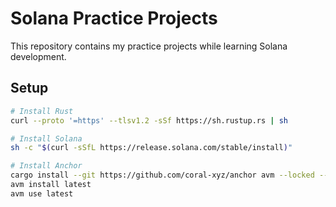 # Solana Practice Projects

This repository contains my practice projects while learning Solana development.

## Setup
```bash
# Install Rust
curl --proto '=https' --tlsv1.2 -sSf https://sh.rustup.rs | sh

# Install Solana
sh -c "$(curl -sSfL https://release.solana.com/stable/install)"

# Install Anchor
cargo install --git https://github.com/coral-xyz/anchor avm --locked --force
avm install latest
avm use latest
